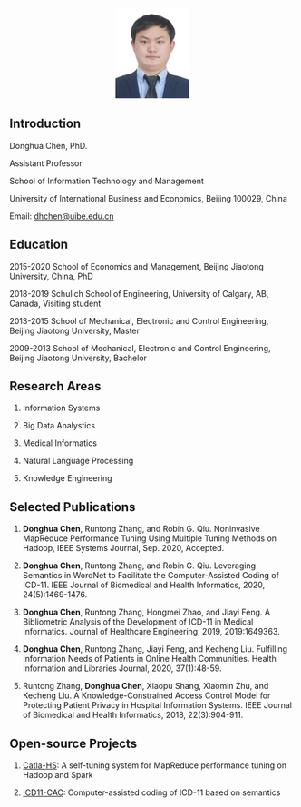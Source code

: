 
<center>
<img src='donghua_chen.jpg' style='width:130px;height:160px'>
</center>

## Introduction
Donghua Chen, PhD.

Assistant Professor

School of Information Technology and Management

University of International Business and Economics, Beijing 100029, China

Email: dhchen@uibe.edu.cn

## Education
2015-2020   School of Economics and Management, Beijing Jiaotong University, China, PhD

2018-2019   Schulich School of Engineering, University of Calgary, AB, Canada, Visiting student

2013-2015   School of Mechanical, Electronic and Control Engineering, Beijing Jiaotong University, Master

2009-2013   School of Mechanical, Electronic and Control Engineering, Beijing Jiaotong University, Bachelor


## Research Areas
1. Information Systems

2. Big Data Analystics

3. Medical Informatics

4. Natural Language Processing

5. Knowledge Engineering

## Selected Publications
1. **Donghua Chen**, Runtong Zhang, and Robin G. Qiu. Noninvasive MapReduce Performance Tuning Using Multiple Tuning Methods on Hadoop, IEEE Systems Journal, Sep. 2020, Accepted. 

2. **Donghua Chen**, Runtong Zhang, and Robin G. Qiu. Leveraging Semantics in WordNet to Facilitate the Computer-Assisted Coding of ICD-11. IEEE Journal of Biomedical and Health Informatics, 2020, 24(5):1469-1476. 

3. **Donghua Chen**, Runtong Zhang, Hongmei Zhao, and Jiayi Feng. A Bibliometric Analysis of the Development of ICD-11 in Medical Informatics. Journal of Healthcare Engineering, 2019, 2019:1649363. 

4. **Donghua Chen**, Runtong Zhang, Jiayi Feng, and Kecheng Liu. Fulfilling Information Needs of Patients in Online Health Communities. Health Information and Libraries Journal, 2020, 37(1):48-59. 

5. Runtong Zhang, **Donghua Chen**, Xiaopu Shang, Xiaomin Zhu, and Kecheng Liu. A Knowledge-Constrained Access Control Model for Protecting Patient Privacy in Hospital Information Systems. IEEE Journal of Biomedical and Health Informatics, 2018, 22(3):904-911. 

## Open-source Projects
1. [Catla-HS](https://github.com/dhchenx/Catla-HS): A self-tuning system for MapReduce performance tuning on Hadoop and Spark

2. [ICD11-CAC](https://github.com/dhchenx/ICD11-CAC): Computer-assisted coding of ICD-11 based on semantics


